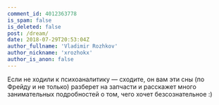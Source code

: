 ```yaml
---
comment_id: 4012363778
is_spam: false
is_deleted: false
post: /dream/
date: 2018-07-29T20:53:04Z
author_fullname: 'Vladimir Rozhkov'
author_nickname: 'xrozhokx'
author_is_anon: false
---
```


<p>Если не ходили к психоаналитику — сходите, он вам эти сны (по Фрейду и не только) разберет на запчасти и расскажет много занимательных подробностей о том, чего хочет безсознательное :)</p>
